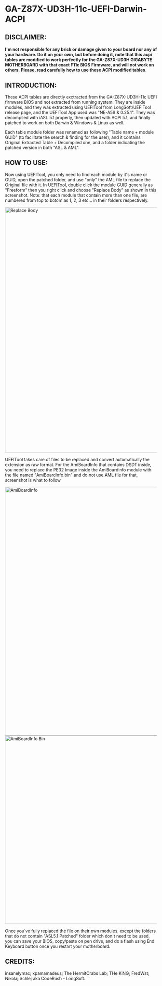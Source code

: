 # GA-Z87X-UD3H-11c-UEFI-Darwin-ACPI




## DISCLAIMER: 

#### I'm not responsible for any brick or damage given to your board nor any of your hardware. Do it on your own, but before doing it, note that this acpi tables are modified to work perfectly for the GA-Z87X-UD3H GIGABYTE MOTHERBOARD with that exact F11c BIOS Firmware, and will not work on others. Please, read carefully how to use these ACPI modified tables. 




## INTRODUCTION:

These ACPI tables are directly exctracted from the GA-Z87X-UD3H-11c UEFI firmware BIOS and not extracted from running system. They are inside modules, and they was extracted using UEFITool from LongSoft/UEFITool release page, and the UEFITool App used was "NE-A59 & 0.25.1". They was decompiled with iASL 5.1 properly, then updated with ACPI 5.1, and finally patched to work on both Darwin &amp; Windows &amp; Linux as well.

Each table module folder was renamed as following "Table name + module GUID" (to facilitate the search & finding for the user), and it contains Original Extracted Table + Decompiled one, and a folder indicating the patched version in both "ASL & AML".




## HOW TO USE:

Now using UEFITool, you only need to find each module by it's name or GUID, open the patched folder, and use "only" the AML file to replace the Original file with it. In UEFITool, double click the module GUID generally as "Freeform" then you right click and choose "Replace Body" as shown in this screenshot. 
Note: that each module that contain more than one file, are numbered from top to botom as 1, 2, 3 etc... in their folders respectively.


<img width="810" alt="Replace Body" src="https://user-images.githubusercontent.com/6939542/146685781-7c617271-5d45-4c00-ad0c-8ea55054dbd3.png">

UEFITool takes care of files to be replaced and convert automatically the extension as raw format. For the AmiBoardInfo that contains DSDT inside, you need to replace the PE32 Image inside the AmiBoardInfo module with the file named "AmiBoardInfo.bin" and do not use AML file for that, screenshot is what to follow

<img width="820" alt="AmiBoardInfo" src="https://user-images.githubusercontent.com/6939542/146685995-17e81882-1094-44dc-ac39-817d0685d36e.png">

<img width="622" alt="AmiBoardInfo Bin" src="https://user-images.githubusercontent.com/6939542/146686043-f663e07a-3090-46bc-907b-9ac87bf024fe.png">

Once you've fully replaced the file on their own modules, except the folders that do not contain "ASL5.1 Patched" folder which don't need to be used, you can save your BIOS, copy/paste on pen drive, and do a flash using End Keyboard button once you restart your motherboard.




## CREDITS:

insanelymac;
xpamamadeus;
The HermitCrabs Lab;
THe KiNG;
FredWst;
Nikolaj Schlej aka CodeRush - LongSoft.

